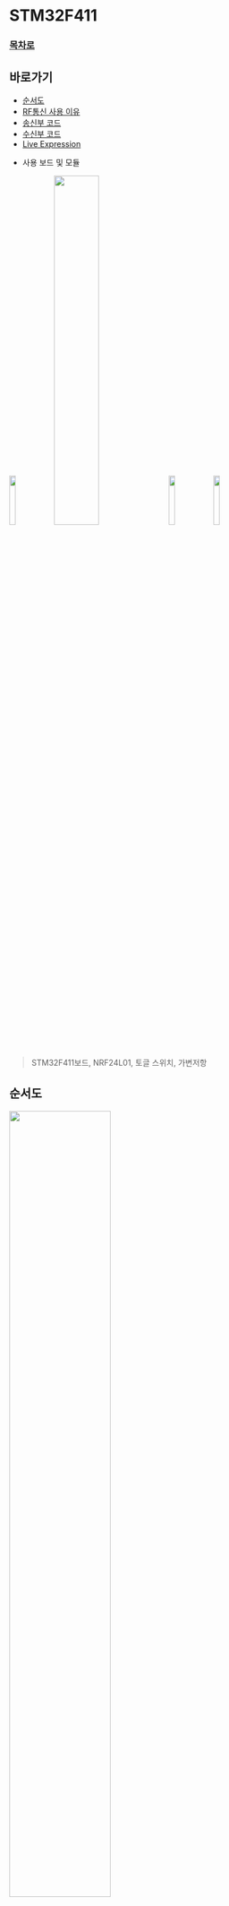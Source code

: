 # STM32F411

### [목차로](https://github.com/crasdok/capstone/blob/main/README.md)

## 바로가기

- [순서도](#순서도)
- [RF통신 사용 이유](#RF통신을-사용한-이유)
- [송신부 코드](#송신부-코드)
- [수신부 코드](#수신부-코드)
- [Live Expression](#RF-통신중-Live-Expression-화면-영상)

* 사용 보드 및 모듈

<img width="15%" img src="https://github.com/crasdok/capstone/assets/118472691/41401bde-bbf7-4947-a453-83145d4e18fd">
<img width="40%" img src="https://github.com/crasdok/capstone/assets/118472691/22a43bd1-8ad6-44d3-a3bf-ec31a0f7d39c">

<img width="15%" img src="https://github.com/crasdok/capstone/assets/118472691/685b7edb-ec31-4bab-a4dd-c7062b7bf040">
<img width="15%" img src="https://github.com/crasdok/capstone/assets/118472691/dae49f6e-9cae-484d-bf2f-1e7ae16f05cc">



> STM32F411보드, NRF24L01, 토글 스위치, 가변저항

 ## 순서도
<img width="60%" img src="https://github.com/crasdok/capstone/assets/118472691/b4bea1f8-88fe-45f1-85f7-5c1a1f29941c">

## 각각의 보드와 모듈을 사용한 이유
|보드, 모듈| 설명                                                         |
| ------- | ------------------------------------------------------------ |
| STM32F411 | 실시간으로 바뀌는 값을 지속적으로 보내줘야 하고 송신부에 적은 면적을 차지하게 하고 싶었기 때문에 작고 성능 좋은 보드를 사용했다. |
| NRF24L01 | RF통신의 통신범위를 보다 넓히고 싶었기 때문에 사용했다. |
| 토글 스위치 | 모드 선택시 가장 알맞은 스위치라 생각하였기 때문에 사용했다. |
| 가변저항  | 악셀과 핸들의 변하는 값을 나타내기 위하여 사용했다. |

## RF통신을 사용한 이유

<img width="60%" img src="https://github.com/crasdok/capstone/assets/118472691/68a1244f-26f1-4be8-95d1-9b07a53805ee">

> RF통신은 방향성이 존재하지 않기 때문에 장애물이 있어도 신호를 전달할 수 있다는 장점 때문에

## 악셀값과 핸들값 송신부 사진

  <img width="50%" img src="https://github.com/crasdok/capstone/assets/118472691/a5820f42-f078-459c-b509-c5edebdb0df2">

| 기능           | 설명                                                         |
| -------------- | ------------------------------------------------------------ |
| NRF24L01 | 토글 스위치와 가변저항 각각의 값을 RF통신으로 STM32H7A3ZI보드에 보낸다. |
| 토글 스위치 | 전후진 과 주행모드를 선택할 수 있게 해준다. |
| 가변저항  | 악셀이 어느정도 밟았는지 와 핸들이 어느정도 위치에 있는지 값으로 나타내준다. |

<br> [위로](#STM32F411) <br>

 

## 송신부 코드

* 데이터 주소와 값의 길이 설정
```c
uint8_t TxAddress[] = {0xEE,0xDD,0xCC,0xBB,0xAA};
uint8_t TxData[32];
uint8_t RxAddress[] = {0x00,0xDD,0xCC,0xBB,0xAA};
NRF24_ReadAll(data);//nrf rx
```
* NRF24 Init 송,수신부 공통으로 사용
```c
void NRF24_Init (void)
{
	CE_Disable(); // chip을 설정하기 전에 비활성화
	nrf24_reset (0); // 모든 설정을 초기화
	nrf24_WriteReg(CONFIG, 0);  // CONFIG 레지스터 설정
	nrf24_WriteReg(EN_AA, 0);  // 자동 ACK 비활성화
	nrf24_WriteReg (EN_RXADDR, 0);  // 데이터 파이프 비활성화
	nrf24_WriteReg (SETUP_AW, 0x03);  // TX/RX 주소의 길이를 5 바이트로 설정
	nrf24_WriteReg (SETUP_RETR, 0);   // 데이터 재전송 설정 없음
	nrf24_WriteReg (RF_CH, 0);  // RF 채널 설정 (나중에 Tx 또는 Rx 중에 설정될 예정)
	nrf24_WriteReg (RF_SETUP, 0x0E);   // RF 전송 속도 및 출력 설정 (출력 = 0dB, 데이터 속도 = 2Mbps)
	CE_Enable(); // 설정을 마친 후 chip 활성화

}
```
> 이렇게 초기화된 모듈은 나중에 특정 동작에 따라 데이터 통신을 수행할 준비가 된 상태이다.

* TX모드 설정
```c

void NRF24_TxMode (uint8_t *Address, uint8_t channel) 
{
	
	CE_Disable(); // chip을 설정하기 전에 비활성화
	nrf24_WriteReg (RF_CH, channel);  // RF 채널을 설정
	nrf24_WriteRegMulti(TX_ADDR, Address, 5);  // TX 주소 설정

	uint8_t config = nrf24_ReadReg(CONFIG); // 모듈을 전원 켬
	config = config | (1<<1);   // PWR_UP 비트에 1을 설정
//	config = config & (0xF2);    // write 0 in the PRIM_RX, and 1 in the PWR_UP, and all other bits are masked
	nrf24_WriteReg (CONFIG, config);

	CE_Enable(); // 설정을 마친 후 chip 활성화
}
```
> 해당 함수를 호출하면 NRF24 모듈이 데이터 송신을 수행하기 위해 설정된다.

* NRF24 데이터 전송

```c
uint8_t NRF24_Transmit (uint8_t *data)
{
	uint8_t cmdtosend = 0;

	CS_Select(); // 디바이스 선택 (CS 신호 활성화)

	// 페이로드 커맨드 설정
	cmdtosend = W_TX_PAYLOAD; 
	HAL_SPI_Transmit(NRF24_SPI, &cmdtosend, 1, 100);

	// 페이로드 전송
	HAL_SPI_Transmit(NRF24_SPI, data,32, 1000);
//	HAL_SPI_Transmit(NRF24_SPI, data, sizeof(data), 1000);
	// Unselect the device
	CS_UnSelect(); // 디바이스 선택 해제 (CS 신호 비활성화)

	HAL_Delay(1);

	uint8_t fifostatus = nrf24_ReadReg(FIFO_STATUS); // FIFO_STATUS 레지스터의 상태 읽기

	// FIFO_STATUS의 네 번째 비트를 확인하여 TX FIFO가 비어 있는지 확인
	if ((fifostatus&(1<<4)) && (!(fifostatus&(1<<3))))
	{
		// TX FIFO를 비우는 커맨드 보내기
		cmdtosend = FLUSH_TX;
		nrfsendCmd(cmdtosend);

		// FIFO_STATUS 초기화
		nrf24_reset (FIFO_STATUS);

		return 1; // 전송 성공
	}

	return 0; // 전송 실패
}
```
> 이렇게 설정된 함수를 호출하면 NRF24 모듈을 사용하여 데이터를 전송할 수 있다.


* ADC값 변환 후 가공
```c
HAL_ADC_Start(&hadc1);
HAL_ADC_PollForConversion(&hadc1, HAL_MAX_DELAY);
TxData[0] = HAL_ADC_GetValue(&hadc1)/27;
TxData[1] = HAL_ADC_GetValue(&hadc1)/40;
```
> 이 코드는 ADC 모듈을 사용하여 아날로그 입력 값을 변환하여 디지털 값으로 읽어오고, 그 값을 TxData 배열에 저장하는 과정을 나타낸다.

* 모드변경 스위치 부분
```c
            if(HAL_GPIO_ReadPin(GPIOB, GPIO_PIN_3)==1) //  GPIOB 포트의 3번 핀을 읽어와서 버튼의 상태를 감지 후 HIGH(1) 상태이면
	    {
	    	button = 1; // 전후진 상태 = 1
	    	TxData[2] = button; 
	    }
	    if(HAL_GPIO_ReadPin(GPIOB, GPIO_PIN_3)==0) // GPIOB 포트의 3번 핀을 읽어와서 버튼의 상태를 감지 후 LOW(0) 상태이면
	    {
	    	button = 0; // 전후진 상태 = 0
	    	TxData[2] = button;
	    }
	    if(HAL_GPIO_ReadPin(GPIOB, GPIO_PIN_4)==1) //  GPIOB 포트의 4번 핀을 읽어와서 버튼의 상태를 감지 후 HIGH(1) 상태이면
	    {
	    	button2 = 1; // 주행모드 변경 스위치 상태 = 1
	    	TxData[3] = button2;
	    }
	    if(HAL_GPIO_ReadPin(GPIOB, GPIO_PIN_4)==0) // GPIOB 포트의 4번 핀을 읽어와서 버튼의 상태를 감지 후 LOW(0) 상태이면
	    {
	    	button2 = 0; // 주행모드 변경 스위치 상태 = 0
	    	TxData[3] = button2;
	    }
```
> 이 코드는 스위치 값을 읽어와 그 값을 TxData 배열에 저장 하는 코드이다.

* 전송하는지 확인하기 위한 led 작동

```c
if (NRF24_Transmit(TxData) == 1) // NRF24_Transmit 함수를 호출하여 반환하는 값이 1인 경우 (즉, 전송 성공한 경우)
	  	  {
	  		  HAL_GPIO_TogglePin(GPIOC, GPIO_PIN_13); // : GPIOC 포트의 13번 핀 (LED가 연결된 핀)의 상태를 토글합니다.
	  		  HAL_Delay(100);
	  	  }
```
> 이 코드는 조건문을 사용하여 NRF24 모듈을 통해 데이터를 전송하고, 전송이 성공한 경우 LED를 깜박이는 기능을 수행한다.

* TxData[]의 각각의 의미
```c
TxData[0] , RxData[0]= 모터 부분의 가변저항 값
TxData[1] , RxData[1]= 핸들 부분의 가변저항 값
TxData[2] , RxData[2]= 전후진 모드변경 스위치 값
TxData[3] , RxData[3]= 주행모드 변경 스위치 값

```
<br> [위로](#STM32F411) <br>

## 수신부 코드

* Rxmode 설정

```c
void NRF24_RxMode (uint8_t *Address, uint8_t channel)
{
	// chip을 설정하기 전에 비활성화
	CE_Disable();

	// STATUS 레지스터 초기화
	nrf24_reset (STATUS);

	// RF 채널 선택
	nrf24_WriteReg (RF_CH, channel);  // select the channel

	// 데이터 파이프 2 선택
	uint8_t en_rxaddr = nrf24_ReadReg(EN_RXADDR);
	en_rxaddr = en_rxaddr | (1<<2);
	nrf24_WriteReg (EN_RXADDR, en_rxaddr);

// 데이터 파이프 1의 주소를 쓰면서 데이터 파이프 2의 LSB 주소를 설정.
// 데이터 파이프 2에서 데이터 파이프 5까지의 주소는 LSB를 제외하고 4바이트가 동일하다.

	nrf24_WriteRegMulti(RX_ADDR_P1, Address, 5);  // Pipe1 주소 설정
	nrf24_WriteReg(RX_ADDR_P2, 0xEE);  // Pipe2의 LSB 주소 설정

	nrf24_WriteReg (RX_PW_P2, 32);   // 파이프 2의 페이로드 크기를 32비트로 설정


	// 수신 모드에서 디바이스 전원 켬
	uint8_t config = nrf24_ReadReg(CONFIG);
	config = config | (1<<1) | (1<<0);
	nrf24_WriteReg (CONFIG, config);

	// 설정을 마친 후 chip 활성화
	CE_Enable();
}
```
> 해당 함수를 호출하면 NRF24 모듈이 데이터 수신을 위해 설정된다.


* NRF24 모듈의 레지스터 값을 읽고 배열에 저장
```c
void NRF24_ReadAll (uint8_t *data)
{
	for (int i=0; i<10; i++) // 처음 10개의 레지스터 값을 data 배열에 저장
	{
		*(data+i) = nrf24_ReadReg(i);
	}

	nrf24_ReadReg_Multi(RX_ADDR_P0, (data+10), 5); //data 배열에 RX 주소 파이프 0과 1의 주소 값을 저장
	nrf24_ReadReg_Multi(RX_ADDR_P1, (data+15), 5); //                     

	*(data+20) = nrf24_ReadReg(RX_ADDR_P2); // RX 주소 파이프 2부터 5까지의 주소 값을 각각 nrf24_ReadReg 함수를 사용하여 읽어와서 data 배열에 저장
	*(data+21) = nrf24_ReadReg(RX_ADDR_P3);
	*(data+22) = nrf24_ReadReg(RX_ADDR_P4);
	*(data+23) = nrf24_ReadReg(RX_ADDR_P5);

	nrf24_ReadReg_Multi(RX_ADDR_P0, (data+24), 5); // RX 주소 파이프 0의 주소 값을 읽어와서 data 배열에 저장

	for (int i=29; i<38; i++) //  29부터 37까지의 레지스터 값을 순회하며, nrf24_ReadReg 함수를 사용하여 해당 레지스터의 값을 읽어와서 data 배열에 저장
	{
		*(data+i) = nrf24_ReadReg(i-12);
	}

}
```

> 위 코드는 NRF24 모듈의 여러 레지스터 값을 읽어와서 data 배열에 저장하는 기능을 수행. 이렇게 저장된 레지스터 값들은 나중에 필요한 정보를 추출하는 데 사용될 수 있다.


* 데이터 수신가능 여부 확인
```c
uint8_t isDataAvailable (int pipenum) 
{
	uint8_t status = nrf24_ReadReg(STATUS); // 데이터가 수신 가능한지를 판단하기 위해 NRF24 모듈의 상태 레지스터 값을 읽는다.


	if ((status&(1<<6))&&(status&(pipenum<<1))) // RX FIFO가 비어있고 해당 파이프로부터 데이터가 수신되었을 경우
	{

		nrf24_WriteReg(STATUS, (1<<6)); // 상태 레지스터의 6번째 비트를 1로 설정하여 RX FIFO를 비움.

		return 1; // 데이터가 수신 가능한 상태임을 나타내는 1을 반환
	}

	return 0;
}
```
> 이 함수는 NRF24 모듈에서 데이터가 수신 가능한지 여부를 판단하여 그 결과를 반환한다. 이를 통해 데이터 수신 여부에 따라 특정 동작을 수행하는 등의 제어 작업을 할 수 있다.


* 데이터 수신 함수
```c
void NRF24_Receive (uint8_t *data)
{
	uint8_t cmdtosend = 0;

	// NRF24 모듈과 통신하는데 사용되는 CS (Chip Select) 핀을 활성화
	CS_Select();
	
	cmdtosend = R_RX_PAYLOAD; // 데이터 수신을 위해 NRF24 모듈에게 R_RX_PAYLOAD 명령을 보낼 준비.
	HAL_SPI_Transmit(NRF24_SPI, &cmdtosend, 1, 100); // SPI 통신을 사용하여 cmdtosend 변수의 값을 NRF24 모듈에게 보냄.

	HAL_SPI_Receive(NRF24_SPI, data, 32, 1000); // SPI 통신을 사용하여 NRF24 모듈로부터 데이터를 수신.

	CS_UnSelect(); //SPI 통신이 종료되었으므로 CS 핀을 비활성화하여 NRF24 모듈과의 통신을 종료.

	HAL_Delay(1);

	cmdtosend = FLUSH_RX;
	nrfsendCmd(cmdtosend);
}
```
> 이 함수는 NRF24 모듈로부터 데이터를 수신하고, 수신된 데이터를 data 배열에 저장한다. 또한, 데이터 수신 완료 후 RX FIFO 버퍼를 비우는 작업을 수행.

* NRF24 모듈로부터 데이터가 수신 가능한지를 확인하고, 수신 가능한 경우에는 데이터를 수신하여 RxData 배열에 저장하는 코드
```c
	  if (isDataAvailable(2) == 1)
	  {
		  NRF24_Receive(RxData);
	  }
```

> * isDataAvailable 함수를 사용하여 파이프 번호 2에서 데이터가 수신 가능한지를 확인
> * NRF24_Receive 함수를 호출하고, 수신된 데이터를 RxData 배열에 저장

## 기능 구현 영상

![](https://github.com/crasdok/capstone/assets/118472691/ea65f67a-144f-4cbc-81cd-1d91fea95d6b)

> 핸들을 이용한 앞바퀴 조향

![뒷바퀴 엑셀](https://github.com/qkcvb110/Portfolio/assets/121782690/c9771932-f7c3-4f74-92a0-41dc8a3f20c6)
> 악셀을 이용한 뒷바퀴 속도 조절

## RF 통신중 Live Expression 화면 영상

![nrf-rx](https://github.com/sc11046/adas_with_can_nrf/assets/121782720/b76b45c1-343f-49d7-9c34-c52e42e75971)

<br> [위로](#STM32F411) <br>
